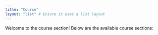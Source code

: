 ```yaml
---
title: "Course"
layout: "list" # Ensure it uses a list layout
---
```

Welcome to the course section! Below are the available course sections: